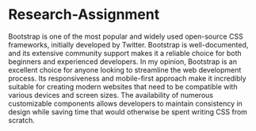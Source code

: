 # Research-Assignment
Bootstrap is one of the most popular and widely used open-source CSS frameworks, initially developed by Twitter.
Bootstrap is well-documented, and its extensive community support makes it a reliable choice for both beginners and experienced developers.
In my opinion, Bootstrap is an excellent choice for anyone looking to streamline the web development process. Its responsiveness and mobile-first approach make it incredibly suitable for creating modern websites that need to be compatible with various devices and screen sizes. The availability of numerous customizable components allows developers to maintain consistency in design while saving time that would otherwise be spent writing CSS from scratch.
